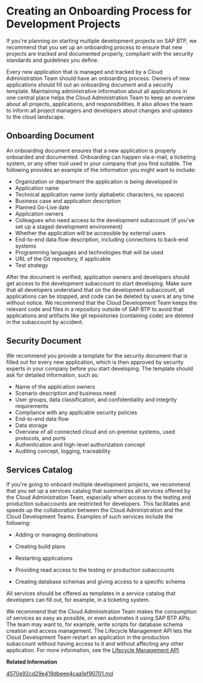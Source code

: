 <!-- loio4bd29a8a49c84727aeb81a8f60e74ea0 -->

# Creating an Onboarding Process for Development Projects

If you're planning on starting multiple development projects on SAP BTP, we recommend that you set up an onboarding process to ensure that new projects are tracked and documented properly, compliant with the security standards and guidelines you define.

Every new application that is managed and tracked by a Cloud Administration Team should have an onboarding process. Owners of new applications should fill out an onboarding document and a security template. Maintaining administrative information about all applications in one central place helps the Cloud Administration Team to keep an overview about all projects, applications, and responsibilities. It also allows the team to inform all project managers and developers about changes and updates to the cloud landscape.



<a name="loio4bd29a8a49c84727aeb81a8f60e74ea0__section_onboarding_doc"/>

## Onboarding Document

An onboarding document ensures that a new application is properly onboarded and documented. Onboarding can happen via e-mail, a ticketing system, or any other tool used in your company that you find suitable. The following provides an example of the information you might want to include:

-   Organization or department the application is being developed in
-   Application name
-   Technical application name \(only alphabetic characters, no spaces\)
-   Business case and application description
-   Planned Go-Live date
-   Application owners
-   Colleagues who need access to the development subaccount \(if you've set up a staged development environment\)
-   Whether the application will be accessible by external users
-   End-to-end data flow description, including connections to back-end systems
-   Programming languages and technologies that will be used
-   URL of the Git repository, if applicable
-   Test strategy

After the document is verified, application owners and developers should get access to the development subaccount to start developing. Make sure that all developers understand that on the development subaccount, all applications can be stopped, and code can be deleted by users at any time without notice. We recommend that the Cloud Development Team keeps the relevant code and files in a repository outside of SAP BTP to avoid that applications and artifacts like git repositories \(containing code\) are deleted in the subaccount by accident.



<a name="loio4bd29a8a49c84727aeb81a8f60e74ea0__section_security_doc"/>

## Security Document

We recommend you provide a template for the security document that is filled out for every new application, which is then approved by security experts in your company before you start developing. The template should ask for detailed information, such as:

-   Name of the application owners
-   Scenario description and business need
-   User groups, data classification, and confidentiality and integrity requirements
-   Compliance with any applicable security policies
-   End-to-end data flow
-   Data storage
-   Overview of all connected cloud and on-premise systems, used protocols, and ports
-   Authentication and high-level authorization concept
-   Auditing concept, logging, traceability



<a name="loio4bd29a8a49c84727aeb81a8f60e74ea0__section_services_catalog"/>

## Services Catalog

If you're going to onboard multiple development projects, we recommend that you set up a services catalog that summarizes all services offered by the Cloud Administration Team, especially when access to the testing and production subaccounts are restricted for developers. This facilitates and speeds up the collaboration between the Cloud Administration and the Cloud Development Teams. Examples of such services include the following:

-   Adding or managing destinations

-   Creating build plans
-   Restarting applications
-   Providing read access to the testing or production subaccounts
-   Creating database schemas and giving access to a specific schema

All services should be offered as templates in a service catalog that developers can fill out, for example, in a ticketing system.

We recommend that the Cloud Administration Team makes the consumption of services as easy as possible, or even automates it using SAP BTP APIs. The team may want to, for example, write scripts for database schema creation and access management. The Lifecycle Management API lets the Cloud Development Team restart an application in the production subaccount without having access to it and without affecting any other application. For more information, see the [Lifecycle Management API](https://api.sap.com/api/SAP_HCP_Lifecycle_Management/overview).

**Related Information**  


[4570e92cd29e419dbeee4caa1ef90701.md](4570e92cd29e419dbeee4caa1ef90701.md)

